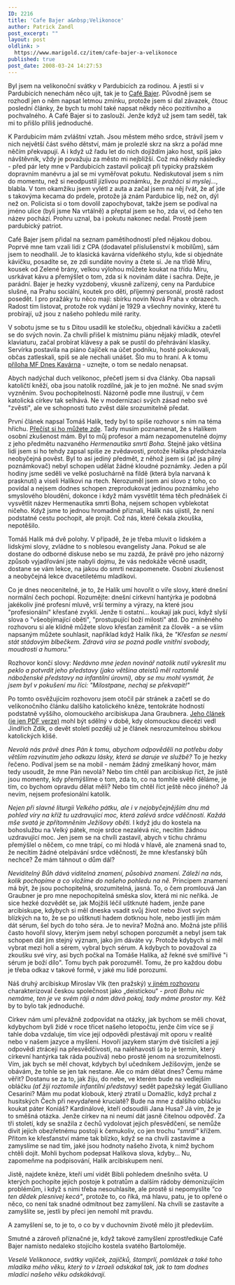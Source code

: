 ```yaml
---
ID: 2216
title: 'Cafe Bajer a&nbsp;Velikonoce'
author: Patrick Zandl
post_excerpt: ""
layout: post
oldlink: >
  https://www.marigold.cz/item/cafe-bajer-a-velikonoce
published: true
post_date: 2008-03-24 14:27:53
---
```

Byl jsem na velikonoční svátky v Pardubicích za rodinou. A jestli si v Pardubicích nenechám něco ujít, tak je to <a href="http://www.cafebajer.cz/">Café Bajer</a>. Původně jsem se rozhodl jen o něm napsat letmou zmínku, protože jsem si dal závazek, čtouc poslední články, že bych tu mohl také napsat někdy něco pozitivního a pochvalného. A Café Bajer si to zaslouží. Jenže když už jsem tam seděl, tak mi to přišlo příliš jednoduché. 
<!--more-->




K Pardubicím mám zvláštní vztah. Jsou městem mého srdce, strávil jsem v nich největší část svého dětství, mám je prolezlé skrz na skrz a pořád mne něčím překvapují. A i když už řadu let do nich dojíždím jako host, spíš jako návštěvník, vždy je považuju za město mi nejbližší. Což má někdy následky - před pár lety mne v Pardubicích zastavil policajt při typicky pražském dopravním manévru a jal se mi vyměřovat pokutu. Nediskutoval jsem s ním do momentu, než si neodpustil jízlivou poznámku, že <em>pražáci si myslej...</em>, blabla. V tom okamžiku jsem vylétl z auta a začal jsem na něj řvát, že ať jde s takovýma kecama do prdele, protože já znám Pardubice líp, než on, dýl než on. Policista si o tom dovolil zapochybovat, takže jsem se podíval na jméno ulice (byli jsme Na vrtálně) a přeptal jsem se ho, zda ví, od čeho ten název pochází. Prohru uznal, ba i pokutu nakonec nedal. Prostě jsem pardubický patriot.

Café Bajer jsem přidal na seznam pamětihodností před nějakou dobou. Poprvé mne tam vzali lidi z CPA (dodavatel příslušenství k mobilům), sám jsem to neodhalil. Je to klasická kavárna vídeňkého stylu, kde si objednáte kávičku, posadíte se, ze zdi sundáte noviny a čtete si. Je na třídě Míru, kousek od Zelené brány, velkou výlohou můžete koukat na třídu Míru, usrkávat kávu a přemýšlet o tom, zda si k novinám dáte i sachra. Dejte, je parádní. Bajer je hezky vyzdobený, vkusně zařízený, ceny na Pardubice slušné, na Prahu sociální, koutek pro děti, příjemný personál, prostě radost posedět. I pro pražáky tu něco mají: sbírku novin Nová Praha v obrazech. Radost tím listovat, protože rok vydání je 1929 a všechny novinky, které tu probírají, už jsou z našeho pohledu milé rarity.

V sobotu jsme se tu s Ditou usadili ke stolečku, objednali kávičku a začetli se do svých novin. Za chvíli přišel k místnímu piánu nějaký mladík, otevřel klaviaturu, začal probírat klávesy a pak se pustil do přehrávání klasiky. Servírka postavila na piáno čajíček na účet podniku, hosté pokukovali, občas zatleskali, spíš se ale nechali unášet. Šlo mu to hraní. A k tomu <a href="http://data.idnes.cz/mfdnes/kavarna/pdf/2008/kavarna-20080322.pdf">příloha MF Dnes Kavárna</a> - uznejte, o tom se nedalo nenapsat. 

Abych nadýchal duch velikonoc, přečetl jsem si dva články. Oba napsali katoličtí kněží, oba jsou natolik rozdílné, jak je to jen možné. Ne snad svým vyzněním. Svou pochopitelností. Názorně podle mne ilustrují, v čem katolická církev tak selhává. Ne v modernizaci svých zásad nebo své "zvěsti", ale ve schopnosti tuto zvěst dále srozumitelně předat. 

První článek napsal Tomáš Halík, tedy byl to spíše rozhovor s ním na téma hříchu. <a href="http://zpravy.idnes.cz/nenechte-si-vymyvat-mozek-radi-tomas-halik-f2c-/domaci.asp?c=A080321_132204_domaci_ton">Přečíst si ho můžete zde</a>.  Tady musím poznamenat, že s Halíkem osobní zkušenost mám. Byl to můj profesor a mám nezapomenutelné dojmy z jeho předmětu nazvaného <em>Hermenautika smrti Boha</em>. Stejně jako většina lidí jsem si ho tehdy zapsal spíše ze zvědavosti, protože Halíka předcházela neobyčejná pověst. Byl to asi jediný předmět, z něhož jsem si (ač jsa pilný poznámkovač) nebyl schopen udělat žádné kloudné poznámky. Jeden a půl hodiny jsme seděli ve velké posluchárně na fildě (která byla narvaná k prasknutí) a viseli Halíkovi na rtech. Nerozuměl jsem ani slovo z toho, co povídal a nejsem dodnes schopen zreprodukovat jedinou poznámku jeho smyslového bloudění, dokonce i když mám vysvětlit téma těch přednášek či vysvětlit název Hermenautika smrti Boha, nejsem schopen vyblekotat ničeho. Když jsme to jednou hromadně přiznali, Halík nás ujistil, že není podstatné cestu pochopit, ale projít. Což nás, které čekala zkouška, nepotěšilo. 

Tomáš Halík má dvě polohy. V případě, že je třeba mluvit o lidském a lidskými slovy, zvládne to s noblesou evangelisty Jana. Pokud se ale dostane do odborné diskuse nebo se mu zazdá, že právě pro jeho názorný způsob vyjadřování jste nabyli dojmu, že vás nedokáže věcně usadit, dostane se vám lekce, na jakou do smrti nezapomenete. Osobní zkušenost a neobyčejná lekce dvacetiletému mladíkovi. 

Co je dnes neocenitelné, je to, že Halík umí hovořit o víře slovy, které dnešní normální čech pochopí. Rozumějte: dnešní církevní hantýrka je podobná jakékoliv jiné profesní mluvě, vrší termíny a výrazy, na které jsou "profesionální" křesťané zvyklí. Jenže ti ostatní... koukají jak puci, když slyší slova o "všeobjímající oběti", "prostupující boží milosti" atd. Do zmíněného rozhovoru si ale klidně můžete slovo křesťan zaměnit za člověk - a se vším napsaným můžete souhlasit, například když Halík říká, že <em>"Křesťan se nesmí stát stádovým blbečkem. Zdravá víra se pozná podle vnitřní svobody, moudrosti a humoru."</em>

Rozhovor končí slovy: <em>Nedávno mne jeden novinář natolik nutil vykreslit mu peklo a potvrdit jeho představy (jako většina ateistů měl roztomilé náboženské představy na infantilní úrovni), aby se mu mohl vysmát, že jsem byl v pokušení mu říci: "Milostpane, nechaj se překvapit!"</em>
 
Po tomto osvěžujícím rozhovoru jsem otočil pár stránek a začetl se do velikonočního článku dalšího katolického kněze, tentokráte hodností podstatně vyššího, olomouckého arcibiskupa Jana Graubnera. <a href="http://data.idnes.cz/mfdnes/kavarna/pdf/2008/kavarna-20080322.pdf">Jeho článek (je jen PDF verze)</a> mohl být sdělný v době, kdy olomouckou diecézi vedl Jindřich Zdík, o devět století později už je článek nesrozumitelnou sbírkou katolických klišé. 

<em>Nevolá nás právě dnes Pán k tomu, abychom odpověděli  na potřebu doby větším rozvinutím jeho odkazu lásky, která se daruje ve službě? </em> To je hezky řečeno. Podíval jsem se na mobil - nemám žádný zmeškaný hovor, mám tedy usoudit, že mne Pán nevolá? Nebo tím chtěl pan arcibiskup říct, že jistě jsou momenty, kdy přemýšlíme o tom, zda to, co na tomhle světě děláme, je tím, co bychom opravdu dělat měli? Nebo tím chtěl říct ještě něco jiného? Já nevím, nejsem profesionální katolík. 

<em>Nejen při slavné liturgii Velkého pátku, ale i v nejobyčejnějším dnu má pohled 
víry na kříž tu uzdravující moc, která  zalévá srdce vděčností. Každá mše svatá  je zpřítomněním Ježíšovy oběti. </em> I když jdu do kostela na bohoslužbu na Velký pátek, moje srdce nezalévá nic, necítím žádnou uzdravující moc. Jen jsem se na chvíli zastavil, abych v tichu chrámu přemýšlel o něčem, co mne trápí, co mi hlodá v hlavě, ale znamená snad to, že necítím žádné otelpávání srdce vděčností, že mne křesťanský bůh nechce? Že mám táhnout o dům dál? 

<em>Neviditelný Bůh dává viditelná znamení, působivá znamení. Záleží na nás,  kolik pochopíme a co vložíme do našeho pohledu na ně.</em> Principem znamení má být, že jsou pochopitelná, srozumitelná, jasná. To, o čem promlouvá Jan Graubner je pro mne nepochopitelná směska slov, která mi nic neříká. Je sice hezké dozvědět se, jak Mojžíš léčil uštknuté hadem, jenže pane arcibiskupe, kdybych si měl dneska vsadit svůj život nebo život svých blízkých na to, že se po uštknutí hadem dotknou hole, nebo jestli jim mám dát sérum, šel bych do toho séra. Je to nevíra? Možná ano. Možná jste příliš často hovořil slovy, kterým jsem nebyl schopen porozumět a nebyl jsem tak schopen dát jim stejný význam, jako jim dáváte vy. Protože kdybych si měl vybrat mezi holí a sérem, vybral bych sérum. A kdybych to považoval za zkoušku své víry, asi bych počkal na Tomáše Halíka, až řekné své smířlivé "i sérum je boží dílo". Tomu bych pak porozuměl. Tomu, že pro každou dobu je třeba odkaz v takové formě, v jaké mu lidé porozumí. 

Náš druhý arcibiskup Miroslav Vlk (ten pražský) <a href="http://zpravy.idnes.cz/kardinal-vlk-o-cesich-nic-proti-bohu-ale-at-nam-da-pokoj-pfy-/kavarna.asp?c=A080314_140418_kavarna_bos">v jiném rozhovoru</a> charakterizoval českou společnost jako  „deistickou“ - <em>proti Bohu nic nemáme, ten je ve svém ráji a nám dává pokoj, tady máme prostor my. </em> Kéž by to bylo tak jednoduché. 

Církev nám umí převážně zodpovídat na otázky, jak bychom se měli chovat, kdybychom byli židé v roce třicet našeho letopočtu, jenže čím více se jí tahle doba vzdaluje, tím více její odpovědi přestávají mít oporu v realitě nebo v našem jazyce a myšlení. Hovoří jazykem starým dvě tisíciletí a její odpovědi ztrácejí na přesvědčivosti, na naléhavosti (a to je termín, který církevní hantýrka tak ráda používá) nebo prostě jenom na srozumitelnosti. Vím, jak bych se měl chovat, kdybych byl učedníkem Ježíšovým, jenže se obávám, že tohle se jen tak nestane. Ale co mám dělat dnes? Čemu máme věřit? Dostanu se za to, jak žiju, do nebe, ve kterém bude na vedlejším obláčku <em>(ať žijí roztomile infantilní představy)</em> sedět papežský legát Giulliano Cesarini? Mám mu podat klobouk, který ztratil u Domažlic, když prchal z husitských Čech při nevydařené kruciatě? Bude na mne z dalšího obláčku koukat páter Koniáš? Kardinálové, kteří odsoudili Jana Husa? Já vím, že je to směšná otázka. Jenže církev na ni neumí dát jasně čitelnou odpověď. Za tři století, kdy se snažila z čechů vydolovat jejich přesvědčení, se nemůže divit jejich obezřetnému postoji k čemukoliv, co jen trochu <em>"smrdí"</em> křížem. Přitom ke křesťanství máme tak blízko, když se na chvíli zastavíme a zamyslíme se nad tím, jaké jsou hodnoty našeho života, k nimž bychom chtěli dojít. Mohli bychom podepsat Halíkova slova, kdyby... Nu, zapomeňme na podpisování, Halík arcibiskupem není. 

Jistě, najdete kněze, kteří umí vidět Bibli pohledem dnešního světa. U kterých pochopíte jejich postoje k potratům a dalším rádoby démonizujícím problémům, i když s nimi třeba nesouhlasíte, ale prostě si nepomyslíte <em>"co ten dědek plesnivej kecá"</em>, protože to, co říká, má hlavu, patu, je to opřené o něco, co není tak snadné odmítnout bez zamyšlení. Na chvíli se zastavíte a zamyšlíte se, jestli by přeci jen nemohl mít pravdu. 

A zamyšlení se, to je to, o co by v duchovním životě mělo jít především. 

Smutné a zároveň příznačné je, když takové zamyšlení zprostředkuje Café Bajer namísto nedaleko stojícího kostela svatého Bartoloměje. 

<em>Veselé Velikonoce, svátky vajíček, zajíčků, štamprlí, pomlázek a také toho mladíka mého věku, který to v Izraeli odskákal tak, jak to tam dodnes mladíci našeho věku odskákávají.</em>